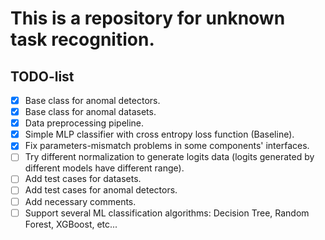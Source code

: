 # This is a repository for unknown task recognition.

## TODO-list
- [x] Base class for anomal detectors.
- [x] Base class for anomal datasets.
- [x] Data preprocessing pipeline.
- [x] Simple MLP classifier with cross entropy loss function (Baseline).
- [x] Fix parameters-mismatch problems in some components' interfaces.
- [ ] Try different normalization to generate logits data (logits generated by different models have different range).
- [ ] Add test cases for datasets.
- [ ] Add test cases for anomal detectors.
- [ ] Add necessary comments.
- [ ] Support several ML classification algorithms: Decision Tree, Random Forest, XGBoost, etc...